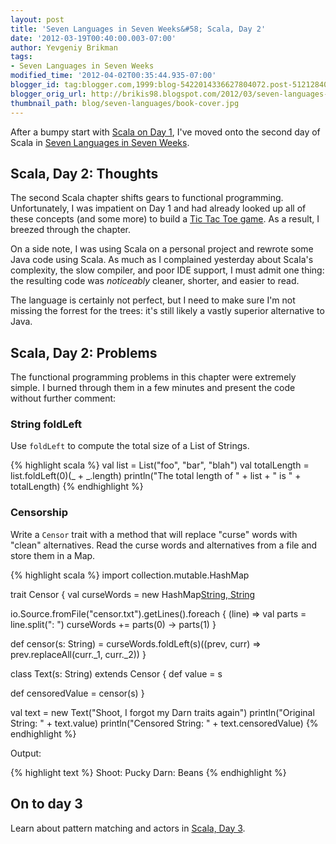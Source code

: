 ```yaml
---
layout: post
title: 'Seven Languages in Seven Weeks&#58; Scala, Day 2'
date: '2012-03-19T00:40:00.003-07:00'
author: Yevgeniy Brikman
tags:
- Seven Languages in Seven Weeks
modified_time: '2012-04-02T00:35:44.935-07:00'
blogger_id: tag:blogger.com,1999:blog-5422014336627804072.post-5121284092427066113
blogger_orig_url: http://brikis98.blogspot.com/2012/03/seven-languages-in-seven-weeks-scala_19.html
thumbnail_path: blog/seven-languages/book-cover.jpg
---
```


After a bumpy start with [Scala on Day 
1](https://it.badykov.com/writing/2012/03/18/seven-languages-in-seven-weeks-scala/), 
I've moved onto the second day of Scala in [Seven Languages in Seven 
Weeks](https://it.badykov.com/writing/tags/#Seven%20Languages%20in%20Seven%20Weeks). 

## Scala, Day 2: Thoughts 

The second Scala chapter shifts gears to functional programming. 
Unfortunately, I was impatient on Day 1 and had already looked up all of these 
concepts (and some more) to build a [Tic Tac Toe 
game](https://gist.github.com/2069380#file_tic_tac_toe.scala). As a result, I 
breezed through the chapter. 

On a side note, I was using Scala on a personal project and rewrote some Java 
code using Scala. As much as I complained yesterday about Scala's complexity, 
the slow compiler, and poor IDE support, I must admit one thing: the resulting 
code was *noticeably* cleaner, shorter, and easier to read. 

The language is certainly not perfect, but I need to make sure I'm not missing 
the forrest for the trees: it's still likely a vastly superior alternative to 
Java. 

## Scala, Day 2: Problems 

The functional programming problems in this chapter were extremely simple. I 
burned through them in a few minutes and present the code without further 
comment: 

### String foldLeft 

Use `foldLeft` to compute the total size of a List of Strings. 

{% highlight scala %}
val list = List("foo", "bar", "blah")
val totalLength = list.foldLeft(0)(_ + _.length)
println("The total length of " + list + " is " + totalLength)
{% endhighlight %}

### Censorship 

Write a `Censor` trait with a method that will replace "curse" words with 
"clean" alternatives. Read the curse words and alternatives from a file and 
store them in a Map. 

{% highlight scala %}
import collection.mutable.HashMap
 
trait Censor {
  val curseWords = new HashMap[String, String]()
 
  io.Source.fromFile("censor.txt").getLines().foreach { (line) =>
    val parts = line.split(": ")
    curseWords += parts(0) -> parts(1)
  }
 
  def censor(s: String) = curseWords.foldLeft(s)((prev, curr) => prev.replaceAll(curr._1, curr._2))
}
 
class Text(s: String) extends Censor {
  def value = s
 
  def censoredValue = censor(s)
}
 
val text = new Text("Shoot, I forgot my Darn traits again")
println("Original String: " + text.value)
println("Censored String: " + text.censoredValue)
{% endhighlight %}

Output:

{% highlight text %}
Shoot: Pucky
Darn: Beans
{% endhighlight %}

## On to day 3 

Learn about pattern matching and actors in [Scala, Day 
3](https://it.badykov.com/writing/2012/04/02/seven-languages-in-seven-weeks-scala/). 